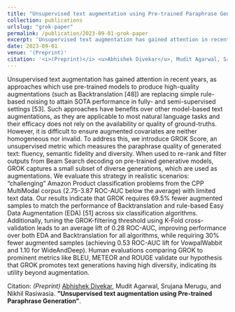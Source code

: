 ```yaml
---
title: "Unsupervised text augmentation using Pre-trained Paraphrase Generation"
collection: publications
urlslug: "grok-paper"
permalink: /publication/2023-09-01-grok-paper
excerpt: 'Unsupervised text augmentation has gained attention in recent years, as approaches which use pre-trained models to produce high-quality augmentations (such as Backtranslation [48]) are replacing simple rule-based noising to attain SOTA performance in fully- and semi-supervised settings [53]. Such approaches have benefits over other model-based text augmentations, as they are applicable to most natural language tasks and their efficacy does not rely on the availability or quality of ground-truths. However, it is difficult to ensure augmented covariates are neither homogeneous nor invalid. To address this, we introduce GROK Score, an unsupervised metric which measures the paraphrase quality of generated text: fluency, semantic fidelity and diversity. When used to re-rank and filter outputs from Beam Search decoding on pre-trained generative models, GROK captures a small subset of diverse generations, which are used as augmentations. We evaluate this strategy in realistic scenarios: “challenging” Amazon Product classification problems from the CPP MultiModal corpus (2.75-3.87 ROC-AUC below the average) with limited text data. Our results indicate that GROK requires 69.5% fewer augmented samples to match the performance of Backtranslation and rule-based Easy Data Augmentation (EDA) [51] across six classification algorithms. Additionally, tuning the GROK-filtering threshold using K-Fold cross-validation leads to an average lift of 0.28 ROC-AUC, improving performance over both EDA and Backtranslation for all algorithms, while requiring 30% fewer augmented samples (achieving 0.53 ROC-AUC lift for VowpalWabbit and 1.10 for WideAndDeep). Human evaluations comparing GROK to prominent metrics like BLEU, METEOR and ROUGE validate our hypothesis that GROK promotes text generations having high diversity, indicating its utility beyond augmentation.'
date: 2023-09-01
venue: '(Preprint)'
citation: '<i>(Preprint)</i> <u>Abhishek Divekar</u>, Mudit Agarwal, Srujana Merugu, and Nikhil Rasiwasia. <b>&quot;Unsupervised text augmentation using Pre-trained Paraphrase Generation&quot;</b>.'
---
```

Unsupervised text augmentation has gained attention in recent years, as approaches which use pre-trained models to produce high-quality augmentations (such as Backtranslation [48]) are replacing simple rule-based noising to attain SOTA performance in fully- and semi-supervised settings [53]. Such approaches have benefits over other model-based text augmentations, as they are applicable to most natural language tasks and their efficacy does not rely on the availability or quality of ground-truths. However, it is difficult to ensure augmented covariates are neither homogeneous nor invalid. To address this, we introduce GROK Score, an unsupervised metric which measures the paraphrase quality of generated text: fluency, semantic fidelity and diversity. When used to re-rank and filter outputs from Beam Search decoding on pre-trained generative models, GROK captures a small subset of diverse generations, which are used as augmentations. We evaluate this strategy in realistic scenarios: “challenging” Amazon Product classification problems from the CPP MultiModal corpus (2.75-3.87 ROC-AUC below the average) with limited text data. Our results indicate that GROK requires 69.5% fewer augmented samples to match the performance of Backtranslation and rule-based Easy Data Augmentation (EDA) [51] across six classification algorithms. Additionally, tuning the GROK-filtering threshold using K-Fold cross-validation leads to an average lift of 0.28 ROC-AUC, improving performance over both EDA and Backtranslation for all algorithms, while requiring 30% fewer augmented samples (achieving 0.53 ROC-AUC lift for VowpalWabbit and 1.10 for WideAndDeep). Human evaluations comparing GROK to prominent metrics like BLEU, METEOR and ROUGE validate our hypothesis that GROK promotes text generations having high diversity, indicating its utility beyond augmentation.

Citation: <i>(Preprint)</i> <u>Abhishek Divekar</u>, Mudit Agarwal, Srujana Merugu, and Nikhil Rasiwasia. <b>"Unsupervised text augmentation using Pre-trained Paraphrase Generation"</b>. 